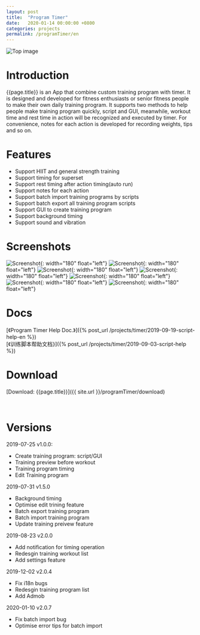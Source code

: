 ```yaml
---
layout: post
title:  "Program Timer"
date:   2020-01-14 00:00:00 +0800
categories: projects
permalink: /programTimer/en
---
```

![Top image](/assets/images/img_top_big_en.png)

# Introduction
{{page.title}} is an App that combine custom training program with timer. It is designed and developed for fitness enthusiasts or senior fitness people to make their own daily training program. It supports two methods to help people make training program quickly, script and GUI, meanwhile,  workout time and rest time in action will be recognized and executed by timer. For convenience, notes for each action is developed for recording weights, tips and so on.


# Features
- Support HIIT and general strength training
- Support timing for superset
- Support rest timing after action timing(auto run)
- Support notes for each action
- Support batch import training programs by scripts
- Support batch export all training program scripts
- Support GUI to create training program
- Support background timing
- Support sound and vibration

# Screenshots
![Screenshot](/assets/images/img_menu_en.jpeg){: width="180" float="left"}
![Screenshot](/assets/images/img_samples_en.jpeg){: width="180" float="left"}
![Screenshot](/assets/images/img_my_programs_en.jpeg){: width="180" float="left"}
![Screenshot](/assets/images/img_new_program_en.jpeg){: width="180" float="left"}
![Screenshot](/assets/images/img_new_action_en.jpeg){: width="180" float="left"}
![Screenshot](/assets/images/img_workout_en.jpeg){: width="180" float="left"}
![Screenshot](/assets/images/img_lock_en.jpeg){: width="180" float="left"}

# Docs
[《Program Timer Help Doc.》]({% post_url /projects/timer/2019-09-19-script-help-en %})  
[《训练脚本帮助文档》]({% post_url /projects/timer/2019-09-03-script-help %})


# Download
[Download: {{page.title}}]({{ site.url }}/programTimer/download)
<div id="code"></div><br/>


# Versions
2019-07-25 v1.0.0:
- Create training program: script/GUI
- Training preview before workout
- Training program timing
- Edit Training program

2019-07-31 v1.5.0
- Background timing
- Optimise edit trining feature
- Batch export training program
- Batch import training program
- Update training preivew feature

2019-08-23 v2.0.0
- Add notification for timing operation
- Redesgin training workout list
- Add settings feature

2019-12-02 v2.0.4
- Fix i18n bugs
- Redesgin training program list
- Add Admob

2020-01-10 v2.0.7
- Fix batch import bug
- Optimise error tips for batch import


<script src="/assets/js/jquery.min-1.5.2.js"></script>
<script src="/assets/js/jquery.qrcode.min.js"></script>
<script type="text/javascript">
  $("#code").qrcode({
    width: 200,
    height: 200,
    correctLevel:0,
    text: "{{ site.url }}/programTimer/download"
  });
</script>